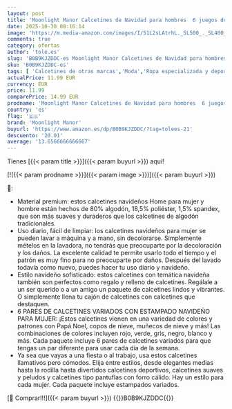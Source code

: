```yaml
---
layout: post
title: 'Moonlight Manor Calcetines de Navidad para hombres  6 juegos de calcetines de cuello redondo  talla UE 37-46'
date: 2025-10-30 08:16:14
image: 'https://m.media-amazon.com/images/I/51L2sLAtrhL._SL500_._SL400_.jpg'
comments: true
category: ofertas
author: 'tole.es'
slug: 'B0B9KJZDDC-es Moonlight Manor Calcetines de Navidad para hombres 6...'
sku: 'B0B9KJZDDC-es'
tags: [ 'Calcetines de otras marcas','Moda','Ropa especializada y deportiva','Ropa y accesorios divertidos','moonlight manor','navidad','🇪🇸', ]
actualPrice: 11.99 EUR
currency: EUR
price: 11.99
comparePrice: 14.99 EUR
prodname: 'Moonlight Manor Calcetines de Navidad para hombres  6 juegos de calcetines de cuello redondo  talla UE 37-46'
country: 'es'
flag: '🇪🇸'
brand: 'Moonlight Manor'
buyurl: 'https://www.amazon.es/dp/B0B9KJZDDC/?tag=tolees-21'
descuento: '20.01'
average: '13.6566666666667'
---
```


Tienes [{{< param title >}}]({{< param buyurl >}}) aqui!

[![{{< param prodname >}}]({{< param image >}})]({{< param buyurl >}})

🔎:

- Material premium: estos calcetines navideños Home para mujer y hombre están hechos de 80% algodón, 18,5% poliéster, 1,5% spandex, que son más suaves y duraderos que los calcetines de algodón tradicionales.
- Uso diario, fácil de limpiar: los calcetines navideños para mujer se pueden lavar a máquina y a mano, sin decolorarse. Simplemente mételos en la lavadora, no tendrás que preocuparte por la decoloración y los daños. La excelente calidad te permite usarlo todo el tiempo y el patrón es muy fino para no preocuparte por daños. Después del lavado todavía como nuevo, puedes hacer tu uso diario y navideño.
- Estilo navideño sofisticado: estos calcetines con temática navideña también son perfectos como regalo y relleno de calcetines. Regálale a un ser querido o a un amigo un paquete de calcetines lindos y vibrantes. O simplemente llena tu cajón de calcetines con calcetines que destaquen.
- 6 PARES DE CALCETINES VARIADOS CON ESTAMPADO NAVIDEÑO PARA MUJER: ¡Estos calcetines vienen en una variedad de colores y patrones con Papá Noel, copos de nieve, muñecos de nieve y más! Las combinaciones de colores incluyen rojo, verde, gris, negro, blanco y más. Cada paquete incluye 6 pares de calcetines variados para que tengas un par diferente para usar cada día de la semana.
- Ya sea que vayas a una fiesta o al trabajo, usa estos calcetines llamativos pero cómodos. Elija entre estilos, desde elegantes medias hasta la rodilla hasta divertidos calcetines deportivos, calcetines suaves y peludos y calcetines tipo pantuflas con forro cálido. Hay un estilo para cada mujer. Cada paquete incluye estampados variados.

[🛒 Comprar!!!]({{< param buyurl >}})
{{<world>}}B0B9KJZDDC{{</world>}}
